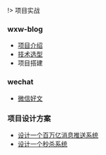 !> 项目实战



### wxw-blog

- [项目介绍 ](/项目实践/wxw-blog/项目介绍) 
- [技术选型](/项目实践/wxw-blog/技术选型.md) 
- 项目搭建


### wechat

- [微信好文](/项目实践/wechat/) 

### 项目设计方案

- [设计一个百万亿消息推送系统](/项目实践/项目设计方案/百万级消息推送系统/README.md) 
- [设计一个秒杀系统](/项目实践/项目设计方案/秒杀系统/README.md) 


